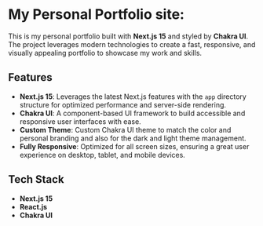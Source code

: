 # My Personal Portfolio site:

This is my personal portfolio built with **Next.js 15** and styled by **Chakra UI**. The project leverages modern technologies to create a fast, responsive, and visually appealing portfolio to showcase my work and skills.

## Features

- **Next.js 15**: Leverages the latest Next.js features with the `app` directory structure for optimized performance and server-side rendering.
- **Chakra UI**: A component-based UI framework to build accessible and responsive user interfaces with ease.
- **Custom Theme**: Custom Chakra UI theme to match the color and personal branding and also for the dark and light theme management.
- **Fully Responsive**: Optimized for all screen sizes, ensuring a great user experience on desktop, tablet, and mobile devices.

## Tech Stack

- **Next.js 15**
- **React.js**
- **Chakra UI** 
